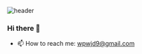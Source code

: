 ![header](https://capsule-render.vercel.app/api?type=shark&color=timeGradient&height=120&section=header&text=WELCOME&fontSize=90&fontColor=FFC300)
### Hi there 👋

- 📫 How to reach me: wpwjd9@gmail.com

<!--
**wpwjd9/wpwjd9** is a ✨ _special_ ✨ repository because its `README.md` (this file) appears on your GitHub profile.

Here are some ideas to get you started:

- 🔭 I’m currently working on ...
- 🌱 I’m currently learning ...
- 👯 I’m looking to collaborate on ...
- 🤔 I’m looking for help with ...
- 💬 Ask me about ...
- 📫 How to reach me: ...
- 😄 Pronouns: ...
- ⚡ Fun fact: ...
-->
